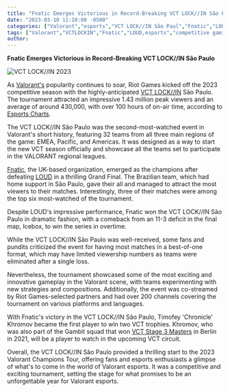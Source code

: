 ```yaml
---
title: "Fnatic Emerges Victorious in Record-Breaking VCT LOCK//IN São Paulo"
date: "2023-03-10 11:10:00 -0500"
categories: ["Valorant","esports","VCT LOCK//IN São Paul","Fnatic","LOUD","Competitive gaming","Esports tournaments","2023 Valorant Champions Tour","Esports streaming","Timofey 'Chronicle' Khromov","Esports viewership"]
tags: ["Valorant","VCTLOCKIN","Fnatic","LOUD,esports","competitive gaming","VCT 2023","esports tournament","esports streaming","Chronicle","viewership numbers","esports news","gaming news","esports results","esports events"]
author:
---
```


**Fnatic Emerges Victorious in Record-Breaking VCT LOCK//IN São Paulo**

![VCT LOCK//IN 2023](/2023-03-10-Fnatic-Emerges-Victorious-in-Record-Breaking-VCT-LOCKIN-São-Paulo.png)

As [Valorant's](https://playvalorant.com/) popularity continues to soar, Riot Games kicked off the 2023 competitive season with the highly-anticipated [VCT LOCK//IN](https://www.vct.gg/) São Paulo. The tournament attracted an impressive 1.43 million peak viewers and an average of around 430,000, with over 100 hours of on-air time, according to [Esports Charts](https://escharts.com/).

The VCT LOCK//IN São Paulo was the second-most-watched event in Valorant's short history, featuring 32 teams from all three main regions of the game: EMEA, Pacific, and Americas. It was designed as a way to start the new VCT season officially and showcase all the teams set to participate in the VALORANT regional leagues.

[Fnatic](https://fnatic.com/), the UK-based organization, emerged as the champions after defeating [LOUD](https://loud.gg/) in a thrilling Grand Final. The Brazilian team, which had home support in São Paulo, gave their all and managed to attract the most viewers to their matches. Interestingly, three of their matches were among the top six most-watched of the tournament.

Despite LOUD's impressive performance, Fnatic won the VCT LOCK//IN São Paulo in dramatic fashion, with a comeback from an 11-3 deficit in the final map, Icebox, to win the series in overtime.

While the VCT LOCK//IN São Paulo was well-received, some fans and pundits criticized the event for having most matches in a best-of-one format, which may have limited viewership numbers as teams were eliminated after a single loss.

Nevertheless, the tournament showcased some of the most exciting and innovative gameplay in the Valorant scene, with teams experimenting with new strategies and compositions. Additionally, the event was co-streamed by Riot Games-selected partners and had over 200 channels covering the tournament on various platforms and languages.

With Fnatic's victory in the VCT LOCK//IN São Paulo, Timofey 'Chronicle' Khromov became the first player to win two VCT trophies. Khromov, who was also part of the Gambit squad that won [VCT Stage 3 Masters](https://www.vct.gg/masters/) in Berlin in 2021, will be a player to watch in the upcoming VCT circuit.

Overall, the VCT LOCK//IN São Paulo provided a thrilling start to the 2023 Valorant Champions Tour, offering fans and esports enthusiasts a glimpse of what's to come in the world of Valorant esports. It was a competitive and exciting tournament, setting the stage for what promises to be an unforgettable year for Valorant esports.